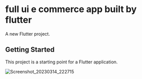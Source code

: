 # full ui e commerce app built by flutter 

A new Flutter project.

## Getting Started

This project is a starting point for a Flutter application.

![Screenshot_20230314_222715](https://user-images.githubusercontent.com/109550336/225128822-86112e51-8d98-483b-abc8-860db01d6251.png)

